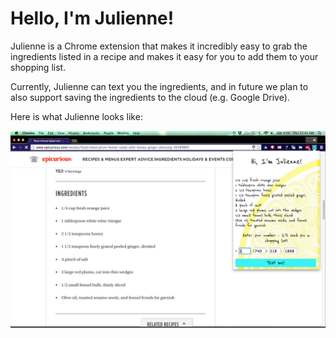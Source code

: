 Hello, I'm Julienne!
=====================

Julienne is a Chrome extension that makes it incredibly easy to grab the ingredients listed in a recipe and makes it easy for you to add them to your shopping list.

Currently, Julienne can text you the ingredients, and in future we plan to also support saving the ingredients to the cloud (e.g. Google Drive).

Here is what Julienne looks like:

![Julienne-Screenshot](./Julienne-Screenshot.png "Julienne makes shopping for a recipe easy!")
